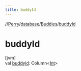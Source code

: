```yaml
---
title: buddyId
---
```

//[Perry](../../../index.html)/[database](../index.html)/[Buddies](index.html)/[buddyId](buddy-id.html)



# buddyId



[jvm]\
val [buddyId](buddy-id.html): Column&lt;[Int](https://kotlinlang.org/api/latest/jvm/stdlib/kotlin/-int/index.html)&gt;





